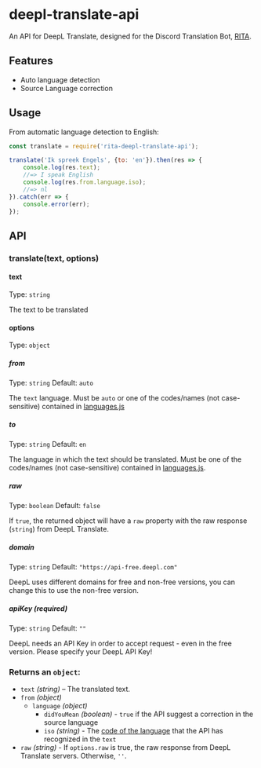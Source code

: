 # deepl-translate-api

An API for DeepL Translate, designed for the Discord Translation Bot, [RITA](https://ritabot.org/).

## Features

- Auto language detection
- Source Language correction

## Usage

From automatic language detection to English:

``` js
const translate = require('rita-deepl-translate-api');

translate('Ik spreek Engels', {to: 'en'}).then(res => {
    console.log(res.text);
    //=> I speak English
    console.log(res.from.language.iso);
    //=> nl
}).catch(err => {
    console.error(err);
});
```

## API

### translate(text, options)

#### text

Type: `string`

The text to be translated

#### options

Type: `object`

##### from

Type: `string` Default: `auto`

The `text` language. Must be `auto` or one of the codes/names (not case-sensitive) contained in [languages.js](https://github.com/toitzi/deepl-translate-rita/blob/master/languages.js)

##### to

Type: `string` Default: `en`

The language in which the text should be translated. Must be one of the codes/names (not case-sensitive) contained in [languages.js](https://github.com/toitzi/deepl-translate-rita/blob/master/languages.js).

##### raw

Type: `boolean` Default: `false`

If `true`, the returned object will have a `raw` property with the raw response (`string`) from DeepL Translate.

##### domain

Type: `string` Default: `"https://api-free.deepl.com"`

DeepL uses different domains for free and non-free versions, you can change this to use the non-free version.

##### apiKey (required)

Type: `string` Default: `""`

DeepL needs an API Key in order to accept request - even in the free version. Please specify your DeepL API Key!

### Returns an `object`:

- `text` *(string)* – The translated text.
- `from` *(object)*
    - `language` *(object)*
        - `didYouMean` *(boolean)* - `true` if the API suggest a correction in the source language
        - `iso` *(string)* - The [code of the language](https://github.com/toitzi/deepl-translate-rita/blob/master/languages.js) that the API has recognized in the `text`
- `raw` *(string)* - If `options.raw` is true, the raw response from DeepL Translate servers. Otherwise, `''`.

